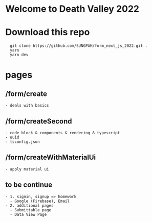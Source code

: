 # Welcome to Death Valley 2022

# Download this repo
```
  git clone https://github.com/SUNGPAH/form_next_js_2022.git .
  yarn  
  yarn dev
```
# pages
  ## /form/create 
    - deals with basics
  ## /form/createSecond
    - code block & components & rendering & typescript
    - uuid 
    - tsconfig.json


  ## /form/createWithMaterialUi
    - apply material ui 

  ## to be continue
    - 1. signin, signup => homework
      - Google (Firebase), Email
    - 2. additional pages 
      - Submittable page
      - Data View Page 

  